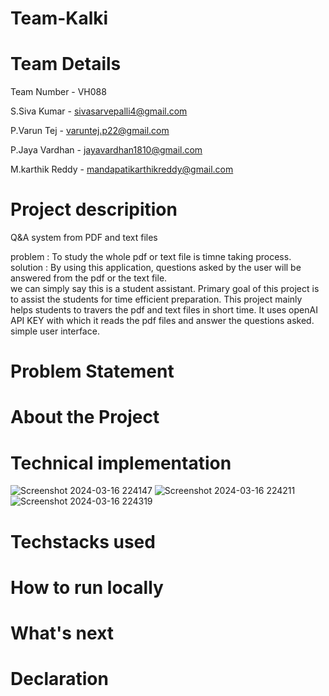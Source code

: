 # Team-Kalki
# Team Details 

Team Number - VH088

S.Siva Kumar - sivasarvepalli4@gmail.com

P.Varun Tej - varuntej.p22@gmail.com

P.Jaya Vardhan - jayavardhan1810@gmail.com

M.karthik Reddy - mandapatikarthikreddy@gmail.com

# Project descripition
Q&A system from PDF and text files

problem  : To study the whole pdf or text file is timne taking process.
solution : By using this application, questions asked by the user will be answered from the pdf or the text file.  
we can simply say this is a student assistant.
Primary goal of this project is to assist the students for time efficient preparation.
This project mainly helps students to travers the pdf and text files in short time.
It uses openAI API KEY with which it reads the pdf files and answer the questions asked.
simple user interface.


# Problem Statement


# About the Project


# Technical implementation

![Screenshot 2024-03-16 224147](https://github.com/sivasarvepalli/Team-Kalki/assets/131340671/7151c485-ca6e-4150-83e6-e81f0e5fca22)
![Screenshot 2024-03-16 224211](https://github.com/sivasarvepalli/Team-Kalki/assets/131340671/98def8d9-12eb-4d55-9dfa-7794922b1ae5)
![Screenshot 2024-03-16 224319](https://github.com/sivasarvepalli/Team-Kalki/assets/131340671/1fad1468-9f0c-4475-b476-73ce3269d349)


# Techstacks used


# How to run locally


# What's next


# Declaration

